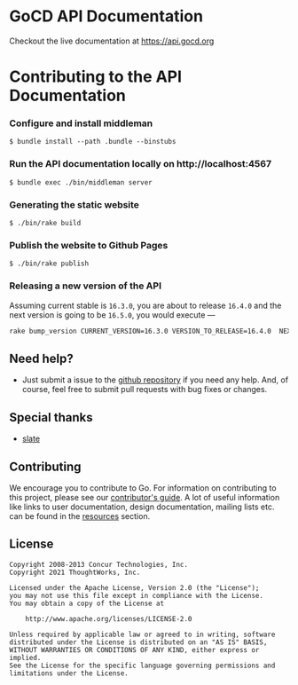 # GoCD API Documentation

Checkout the live documentation at https://api.gocd.org

# Contributing to the API Documentation

### Configure and install middleman

```
$ bundle install --path .bundle --binstubs
```

### Run the API documentation locally on http://localhost:4567

```
$ bundle exec ./bin/middleman server
```

### Generating the static website

```
$ ./bin/rake build
```

### Publish the website to Github Pages

```
$ ./bin/rake publish
```

### Releasing a new version of the API

Assuming current stable is `16.3.0`, you are about to release `16.4.0` and the next version is going to be `16.5.0`, you would execute —

```bash
rake bump_version CURRENT_VERSION=16.3.0 VERSION_TO_RELEASE=16.4.0  NEXT_VERSION=16.5.0 REMOTE_NAME=upstream
```

## Need help?

* Just submit a issue to the [github repository](https://github.com/gocd/api.go.cd) if you need any help. And, of course, feel free to submit pull requests with bug fixes or changes.


## Special thanks

* [slate](https://github.com/tripit/slate)

## Contributing

We encourage you to contribute to Go. For information on contributing to this project, please see our [contributor's guide](https://www.gocd.org/contribute).
A lot of useful information like links to user documentation, design documentation, mailing lists etc. can be found in the [resources](https://www.gocd.org/community/resources.html) section.

## License

```plain
Copyright 2008-2013 Concur Technologies, Inc.
Copyright 2021 ThoughtWorks, Inc.

Licensed under the Apache License, Version 2.0 (the "License");
you may not use this file except in compliance with the License.
You may obtain a copy of the License at

    http://www.apache.org/licenses/LICENSE-2.0

Unless required by applicable law or agreed to in writing, software
distributed under the License is distributed on an "AS IS" BASIS,
WITHOUT WARRANTIES OR CONDITIONS OF ANY KIND, either express or implied.
See the License for the specific language governing permissions and
limitations under the License.
```

